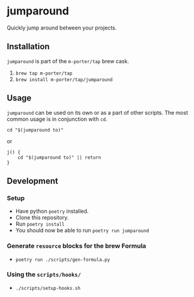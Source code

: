 # jumparound

Quickly jump around between your projects.

## Installation

`jumparound` is part of the `m-porter/tap` brew cask.

1. `brew tap m-porter/tap`
2. `brew install m-porter/tap/jumparound`

## Usage

`jumparound` can be used on its own or as a part of other scripts. The most common usage is in
conjunction with `cd`.

```
cd "$(jumparound to)"
```

or

```
j() {
    cd "$(jumparound to)" || return
}
```

## Development

### Setup

* Have python `poetry` installed.
* Clone this repository.
* Run `poetry install`
* You should now be able to run `poetry run jumparound`

### Generate `resource` blocks for the brew Formula

* `poetry run ./scripts/gen-formula.py`

### Using the `scripts/hooks/`

* `./scripts/setup-hooks.sh`
